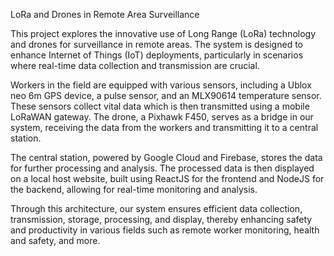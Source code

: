 LoRa and Drones in Remote Area Surveillance

This project explores the innovative use of Long Range (LoRa) technology and drones for surveillance in remote areas. The system is designed to enhance Internet of Things (IoT) deployments, particularly in scenarios where real-time data collection and transmission are crucial.

Workers in the field are equipped with various sensors, including a Ublox neo 6m GPS device, a pulse sensor, and an MLX90614 temperature sensor. These sensors collect vital data which is then transmitted using a mobile LoRaWAN gateway. The drone, a Pixhawk F450, serves as a bridge in our system, receiving the data from the workers and transmitting it to a central station.

The central station, powered by Google Cloud and Firebase, stores the data for further processing and analysis. The processed data is then displayed on a local host website, built using ReactJS for the frontend and NodeJS for the backend, allowing for real-time monitoring and analysis.

Through this architecture, our system ensures efficient data collection, transmission, storage, processing, and display, thereby enhancing safety and productivity in various fields such as remote worker monitoring, health and safety, and more.
